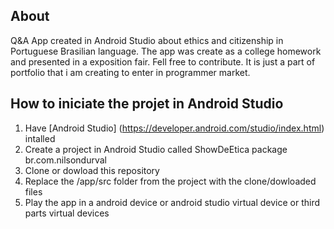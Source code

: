 ## About ##
Q&A App created in Android Studio about ethics and citizenship in Portuguese Brasilian language. The app was create as a college homework
and presented in a exposition fair. Fell free to contribute. It is just a part of portfolio that i am creating to enter in programmer
market.


## How to iniciate the projet in Android Studio ##
1. Have [Android Studio] (https://developer.android.com/studio/index.html) intalled 
2. Create a project in Android Studio called ShowDeEtica package br.com.nilsondurval
3. Clone or dowload this repository
4. Replace the /app/src folder from the project with the clone/dowloaded files
5. Play the app in a android device or android studio virtual device or third parts virtual devices
